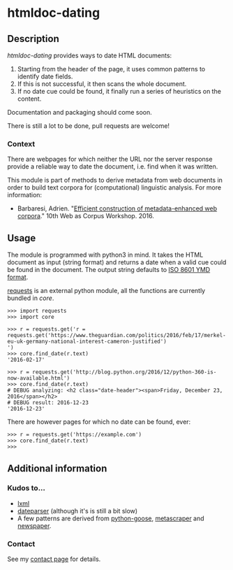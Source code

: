 # htmldoc-dating

## Description

*htmldoc-dating* provides ways to date HTML documents:

1. Starting from the header of the page, it uses common patterns to identify date fields.
1. If this is not successful, it then scans the whole document.
1. If no date cue could be found, it finally run a series of heuristics on the content.

Documentation and packaging should come soon.

There is still a lot to be done, pull requests are welcome!


### Context

There are webpages for which neither the URL nor the server response provide a reliable way to date the document, i.e. find when it was written.

This module is part of methods to derive metadata from web documents in order to build text corpora for (computational) linguistic analysis. For more information:

* Barbaresi, Adrien. "[Efficient construction of metadata-enhanced web corpora](https://hal.archives-ouvertes.fr/hal-01348706/document)." 10th Web as Corpus Workshop. 2016.


## Usage

The module is programmed with python3 in mind. It takes the HTML document as input (string format) and returns a date when a valid cue could be found in the document. The output string defaults to [ISO 8601 YMD format](https://en.wikipedia.org/wiki/ISO_8601).

[requests](http://docs.python-requests.org/) is an external python module, all the functions are currently bundled in *core*.

```python3
>>> import requests
>>> import core

>>> r = requests.get('r = requests.get('https://www.theguardian.com/politics/2016/feb/17/merkel-eu-uk-germany-national-interest-cameron-justified')
')
>>> core.find_date(r.text)
'2016-02-17'

>>> r = requests.get('http://blog.python.org/2016/12/python-360-is-now-available.html')
>>> core.find_date(r.text)
# DEBUG analyzing: <h2 class="date-header"><span>Friday, December 23, 2016</span></h2>
# DEBUG result: 2016-12-23
'2016-12-23'
```

There are however pages for which no date can be found, ever:

```python3
>>> r = requests.get('https://example.com')
>>> core.find_date(r.text)
>>>
```


## Additional information

### Kudos to...

* [lxml](http://lxml.de/)
* [dateparser](https://github.com/scrapinghub/dateparser) (although it's is still a bit slow)
* A few patterns are derived from [python-goose](https://github.com/grangier/python-goose/), [metascraper](https://github.com/ianstormtaylor/metascraper/) and [newspaper](https://github.com/codelucas/newspaper/).


### Contact

See my [contact page](http://adrien.barbaresi.eu/contact.html) for details.
